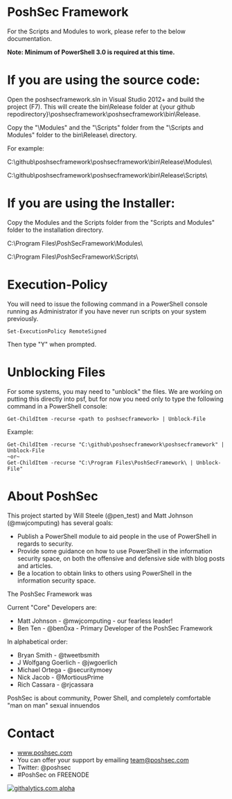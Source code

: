 PoshSec Framework
========
For the Scripts and Modules to work, please refer to the below documentation.

<b>Note: Minimum of PowerShell 3.0 is required at this time.</b>

If you are using the source code:
==
Open the poshsecframework.sln in Visual Studio 2012+ and build the project (F7). This will create the bin\Release folder at {your github repodirectory}\poshsecframework\poshsecframework\bin\Release.

Copy the "\Modules" and the "\Scripts" folder from the "\Scripts and Modules" folder to the bin\Release\ directory.

For example: 

C:\github\poshsecframework\poshsecframework\bin\Release\Modules\

C:\github\poshsecframework\poshsecframework\bin\Release\Scripts\


If you are using the Installer:
==
Copy the Modules and the Scripts folder from the "Scripts and Modules" folder to the installation directory.

C:\Program Files\PoshSecFramework\Modules\

C:\Program Files\PoshSecFramework\Scripts\

Execution-Policy
==
You will need to issue the following command in a PowerShell console running as Administrator if you have never run scripts on your system previously.
```
Set-ExecutionPolicy RemoteSigned
```
Then type "Y" when prompted.

Unblocking Files
==
For some systems, you may need to "unblock" the files. We are working on putting this directly into psf, but for now you need only to type the following command in a PowerShell console:
```
Get-ChildItem -recurse <path to poshsecframework> | Unblock-File
```
Example:
```
Get-ChildItem -recurse "C:\github\poshsecframework\poshsecframework" | Unblock-File
~or~
Get-ChildItem -recurse "C:\Program Files\PoshSecFramework\ | Unblock-File"
```


About PoshSec
========
This project started by Will Steele (@pen_test) and Matt Johnson (@mwjcomputing) has several goals:

- Publish a PowerShell module to aid people in the use of PowerShell in regards to security.
- Provide some guidance on how to use PowerShell in the information security space, on both the offensive and defensive side with blog posts and articles.
- Be a location to obtain links to others using PowerShell in the information security space.

The PoshSec Framework was 

Current "Core" Developers are:
* Matt Johnson - @mwjcomputing - our fearless leader!
* Ben Ten - @ben0xa - Primary Developer of the PoshSec Framework

In alphabetical order:
* Bryan Smith - @tweetbsmith
* J Wolfgang Goerlich - @jwgoerlich
* Michael Ortega - @securitymoey
* Nick Jacob - @MortiousPrime 
* Rich Cassara - @rjcassara

PoshSec is about community, Power Shell, and completely comfortable "man on man" sexual innuendos


Contact
==========
* www.poshsec.com
* You can offer your support by emailing team@poshsec.com
* Twitter: @poshsec
* #PoshSec on FREENODE

[![githalytics.com alpha](https://cruel-carlota.pagodabox.com/5629ba33057907958b34e4e40bbefff0 "githalytics.com")](http://githalytics.com/PoshSec/PoshSec)
